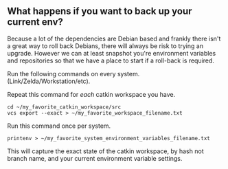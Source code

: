 ## What happens if you want to back up your current env?

Because a lot of the dependencies are Debian based and frankly there isn't a great way to roll back Debians, there will always be risk to trying an upgrade. However we can at least snapshot you're environment variables and repositories so that we have a place to start if a roll-back is required.  

Run the following commands on every system. (Link/Zelda/Workstation/etc).

Repeat this command for *each* catkin workspace you have.

    cd ~/my_favorite_catkin_workspace/src
    vcs export --exact > ~/my_favorite_workspace_filename.txt

Run this command once per system.

    printenv > ~/my_favorite_system_environment_variables_filename.txt

This will capture the exact state of the catkin workspace, by hash not branch name, and your current environment variable settings.